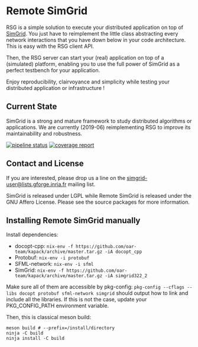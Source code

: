 # Remote SimGrid

RSG is a simple solution to execute your distributed
application on top of [SimGrid](http://simgrid.org/). You just have to
reimplement the little class abstracting every network interactions
that you have down below in your code architecture. This is easy with
the RSG client API.

Then, the RSG server can start your (real) application on top of a
(simulated) platform, enabling you to use the full power of SimGrid as
a perfect testbench for your application.

Enjoy reproducibility, clairvoyance and simplicity while testing your
distributed application or infrastructure !

## Current State

SimGrid is a strong and mature framework to study distributed
algorithms or applications.
We are currently (2019-06) reimplementing RSG to improve its maintainability and robustness.

[![pipeline status](https://framagit.org/simgrid/remote-simgrid/badges/master/pipeline.svg)](https://framagit.org/simgrid/remote-simgrid/pipelines)
[![coverage report](https://framagit.org/simgrid/remote-simgrid/badges/master/coverage.svg)](https://framagit.org/simgrid/remote-simgrid/-/jobs)

## Contact and License

If you are interested, please drop us a line on the
simgrid-user@lists.gforge.inria.fr mailing list.

SimGrid is released under LGPL while Remote SimGrid is released under
the GNU Affero License. Please see the source packages for more
information.

## Installing Remote SimGrid manually

Install dependencies:
- docopt-cpp: `nix-env -f https://github.com/oar-team/kapack/archive/master.tar.gz -iA docopt_cpp`
- Protobuf: `nix-env -i protobuf`
- SFML-network: `nix-env -i sfml`
- SimGrid: `nix-env -f https://github.com/oar-team/kapack/archive/master.tar.gz -iA simgrid322_2`

Make sure all of them are accessible by pkg-config:
`pkg-config --cflags --libs docopt protobuf sfml-network simgrid` should
output how to link and include all the libraries.
If this is not the case, update your PKG_CONFIG_PATH environment variable.

Then, this is classical meson build:

```
meson build # --prefix=/install/directory
ninja -C build
ninja install -C build
```
